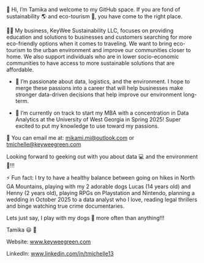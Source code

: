 👋 Hi, I’m Tamika and welcome to my GitHub space. If you are fond of sustainability 🌎 and eco-tourism 🧳, you have come to the right place.

👩‍💻 My business, KeyWee Sustainability LLC, focuses on providing education and solutions to businesses and customers searching for more eco-friendly options when it comes to traveling. We want to bring eco-tourism to the urban environment and improve our communities closer to home. We also support individuals who are in lower socio-economic communities to have access to more sustainable solutions that are affordable.
  
  - 🧠 I’m passionate about data, logistics, and the environment. I hope to merge these passions into a career that will help businesses make stronger data-driven decisions that help improve our environment long-term.
    
  - 🏫 I’m currently on track to start my MBA with a concentration in Data Analytics at the University of West Georgia in Spring 2025! Super excited to put my knowledge to use toward my passions.

📧 You can email me at: mikami.mi@outlook.com or tmichelle@keyweegreen.com

Looking forward to geeking out with you about data 💻 and the environment 🌲!!!

⚡ Fun fact: I try to have a healthy balance between going on hikes in North GA Mountains, playing with my 2 adorable dogs Lucas (14 years old) and Henny (2 years old), playing RPGs on Playstation and Nintendo, planning a wedding in October 2025 to a data analyst who I love, reading legal thrillers and binge watching true crime documentaries.

Lets just say, I play with my dogs 🐶 more often than anything!!!

Tamika 😃 💚

Website: www.keyweegreen.com



LinkedIn: www.linkedin.com/in/tmichelle13

<!---
tmichelle-ops/tmichelle-ops is a ✨ special ✨ repository because its `README.md` (this file) appears on your GitHub profile.
You can click the Preview link to take a look at your changes.
--->
